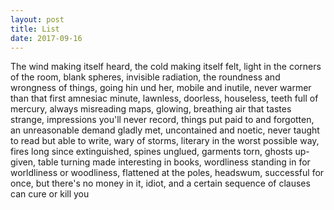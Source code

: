 ```yaml
---
layout: post
title: List
date: 2017-09-16
---
```

The wind making itself heard, the cold making itself felt, light in the corners of the room, blank spheres, invisible radiation, the roundness and wrongness of things, going hin und her, mobile and inutile, never warmer than that first amnesiac minute, lawnless, doorless, houseless, teeth full of mercury, always misreading maps, glowing, breathing air that tastes strange, impressions you'll never record, things put paid to and forgotten, an unreasonable demand gladly met, uncontained and noetic, never taught to read but able to write, wary of storms, literary in the worst possible way, fires long since extinguished, spines unglued, garments torn, ghosts up-given, table turning made interesting in books, wordliness standing in for worldliness or woodliness, flattened at the poles, headswum, successful for once, but there's no money in it, idiot, and a certain sequence of clauses can cure or kill you